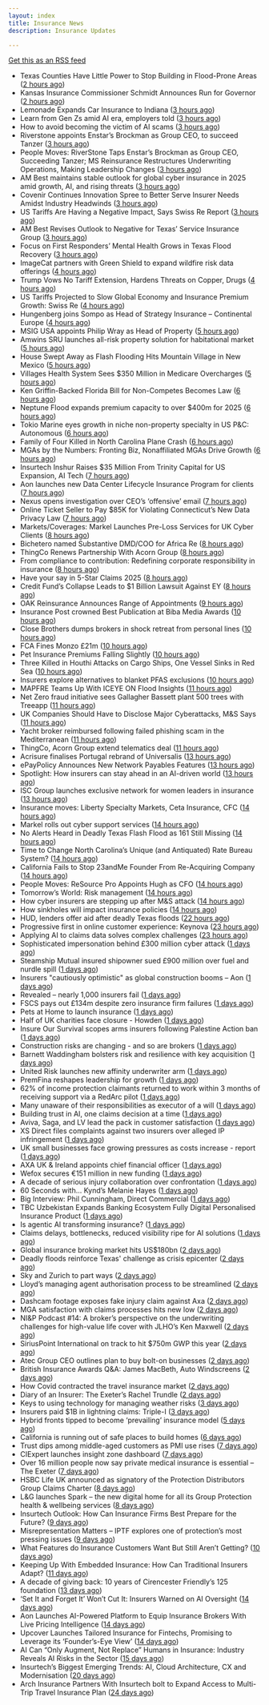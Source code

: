```yaml
---
layout: index
title: Insurance News
description: Insurance Updates

---
```


[Get this as an RSS feed](/insurance.rss)

<!-- news_marker starts -->
- Texas Counties Have Little Power to Stop Building in Flood-Prone Areas ([2 hours ago](https://www.insurancejournal.com/news/southcentral/2025/07/09/831051.htm))
- Kansas Insurance Commissioner Schmidt Announces Run for Governor ([2 hours ago](https://www.insurancejournal.com/news/midwest/2025/07/09/831038.htm))
- Lemonade Expands Car Insurance to Indiana ([3 hours ago](https://www.insurancejournal.com/news/midwest/2025/07/09/831033.htm))
- Learn from Gen Zs amid AI era, employers told ([3 hours ago](https://www.insurancebusinessmag.com/uk/business-strategy/learn-from-gen-zs-amid-ai-era-employers-told-542007.aspx))
- How to avoid becoming the victim of AI scams ([3 hours ago](https://www.dig-in.com/podcast/how-to-avoid-becoming-the-victim-of-ai-scams))
- Riverstone appoints Enstar’s Brockman as Group CEO, to succeed Tanzer ([3 hours ago](https://www.reinsurancene.ws/riverstone-appoints-brockman-group-ceo-succeed-tanzer/))
- People Moves: RiverStone Taps Enstar’s Brockman as Group CEO, Succeeding Tanzer; MS Reinsurance Restructures Underwriting Operations, Making Leadership Changes ([3 hours ago](https://www.insurancejournal.com/news/international/2025/07/09/830999.htm))
- AM Best maintains stable outlook for global cyber insurance in 2025 amid growth, AI, and rising threats ([3 hours ago](https://www.reinsurancene.ws/am-best-maintains-stable-outlook-for-global-cyber-insurance-in-2025-amid-growth-ai-and-rising-threats/))
- Covenir Continues Innovation Spree to Better Serve Insurer Needs Amidst Industry Headwinds ([3 hours ago](https://www.insurancejournal.com/services/newswire/2025/07/09/830900.htm))
- US Tariffs Are Having a Negative Impact, Says Swiss Re Report ([3 hours ago](https://insurance-edge.net/2025/07/09/us-tariffs-are-having-a-negative-impact-says-swiss-re-report/))
- AM Best Revises Outlook to Negative for Texas’ Service Insurance Group ([3 hours ago](https://www.insurancejournal.com/news/southcentral/2025/07/09/831012.htm))
- Focus on First Responders’ Mental Health Grows in Texas Flood Recovery ([3 hours ago](https://www.insurancejournal.com/news/southcentral/2025/07/09/831008.htm))
- ImageCat partners with Green Shield to expand wildfire risk data offerings ([4 hours ago](https://www.reinsurancene.ws/imagecat-partners-with-green-shield-to-expand-wildfire-risk-data-offerings/))
- Trump Vows No Tariff Extension, Hardens Threats on Copper, Drugs ([4 hours ago](https://www.insurancejournal.com/news/national/2025/07/09/830989.htm))
- US Tariffs Projected to Slow Global Economy and Insurance Premium Growth: Swiss Re ([4 hours ago](https://www.insurancejournal.com/news/international/2025/07/09/830979.htm))
- Hungenberg joins Sompo as Head of Strategy Insurance – Continental Europe ([4 hours ago](https://www.reinsurancene.ws/hungenberg-joins-sompo-as-head-of-strategy-insurance-continental-europe/))
- MSIG USA appoints Philip Wray as Head of Property ([5 hours ago](https://www.reinsurancene.ws/msig-usa-appoints-philip-wray-as-head-of-property/))
- Amwins SRU launches all-risk property solution for habitational market ([5 hours ago](https://www.reinsurancene.ws/amwins-sru-launches-all-risk-property-solution-for-habitational-market/))
- House Swept Away as Flash Flooding Hits Mountain Village in New Mexico ([5 hours ago](https://www.insurancejournal.com/news/west/2025/07/09/830968.htm))
- Villages Health System Sees $350 Million in Medicare Overcharges ([5 hours ago](https://www.insurancejournal.com/news/southeast/2025/07/09/830964.htm))
- Ken Griffin-Backed Florida Bill for Non-Competes Becomes Law ([6 hours ago](https://www.insurancejournal.com/news/southeast/2025/07/09/830961.htm))
- Neptune Flood expands premium capacity to over $400m for 2025 ([6 hours ago](https://www.reinsurancene.ws/neptune-flood-expands-premium-capacity-to-over-400m-for-2025/))
- Tokio Marine eyes growth in niche non-property specialty in US P&C: Autonomous ([6 hours ago](https://www.reinsurancene.ws/tokio-marine-eyes-growth-in-niche-non-property-specialty-in-us-pc-autonomous/))
- Family of Four Killed in North Carolina Plane Crash ([6 hours ago](https://www.insurancejournal.com/news/southeast/2025/07/09/830953.htm))
- MGAs by the Numbers: Fronting Biz, Nonaffiliated MGAs Drive Growth ([6 hours ago](https://www.insurancejournal.com/news/national/2025/07/09/830954.htm))
- Insurtech Inshur Raises $35 Million From Trinity Capital for US Expansion, AI Tech ([7 hours ago](https://www.insurancejournal.com/news/national/2025/07/09/830850.htm))
- Aon launches new Data Center Lifecycle Insurance Program for clients ([7 hours ago](https://www.reinsurancene.ws/aon-launches-new-data-center-lifecycle-insurance-program-for-clients/))
- Nexus opens investigation over CEO’s ‘offensive’ email ([7 hours ago](https://www.postonline.co.uk/lloyd%E2%80%99slondon/7958105/nexus-opens-investigation-over-ceo%E2%80%99s-%E2%80%98offensive%E2%80%99-email))
- Online Ticket Seller to Pay $85K for Violating Connecticut’s New  Data Privacy Law ([7 hours ago](https://www.insurancejournal.com/news/east/2025/07/09/830941.htm))
- Markets/Coverages: Markel Launches Pre-Loss Services for UK Cyber Clients ([8 hours ago](https://www.insurancejournal.com/news/international/2025/07/09/830943.htm))
- Bichetero named Substantive DMD/COO for Africa Re ([8 hours ago](https://www.reinsurancene.ws/bichetero-named-substantive-dmd-coo-for-africa-re/))
- ThingCo Renews Partnership With Acorn Group ([8 hours ago](https://insurance-edge.net/2025/07/09/thingco-renews-partnership-with-acorn-group/))
- From compliance to contribution: Redefining corporate responsibility in insurance ([8 hours ago](https://www.insurancebusinessmag.com/uk/news/breaking-news/from-compliance-to-contribution-redefining-corporate-responsibility-in-insurance-541939.aspx))
- Have your say in 5-Star Claims 2025 ([8 hours ago](https://www.insurancebusinessmag.com/uk/news/claims/have-your-say-in-5star-claims-2025-541937.aspx))
- Credit Fund’s Collapse Leads to $1 Billion Lawsuit Against EY ([8 hours ago](https://www.insurancejournal.com/news/international/2025/07/09/830928.htm))
- OAK Reinsurance Announces Range of Appointments ([9 hours ago](https://insurance-edge.net/2025/07/09/oak-reinsurance-announces-range-of-appointments/))
- Insurance Post crowned Best Publication at Biba Media Awards ([10 hours ago](https://www.postonline.co.uk/news/7958106/insurance-post-crowned-best-publication-at-biba-media-awards))
- Close Brothers dumps brokers in shock retreat from personal lines ([10 hours ago](https://www.insurancebusinessmag.com/uk/news/breaking-news/close-brothers-dumps-brokers-in-shock-retreat-from-personal-lines-541924.aspx))
- FCA Fines Monzo £21m ([10 hours ago](https://insurance-edge.net/2025/07/09/fca-fines-monzo-21m/))
- Pet Insurance Premiums Falling Slightly ([10 hours ago](https://insurance-edge.net/2025/07/09/pet-insurance-premiums-falling-slightly/))
- Three Killed in Houthi Attacks on Cargo Ships, One Vessel Sinks in Red Sea ([10 hours ago](https://www.insurancejournal.com/news/international/2025/07/09/830920.htm))
- Insurers explore alternatives to blanket PFAS exclusions ([10 hours ago](https://www.postonline.co.uk/commercial/7958054/insurers-explore-alternatives-to-blanket-pfas-exclusions))
- MAPFRE Teams Up With ICEYE ON Flood Insights ([11 hours ago](https://insurance-edge.net/2025/07/09/mapfre-teams-up-with-iceye-on-flood-insights/))
- Net Zero fraud initiative sees Gallagher Bassett plant 500 trees with Treeapp ([11 hours ago](https://www.insurancebusinessmag.com/uk/news/environmental/net-zero-fraud-initiative-sees-gallagher-bassett-plant-500-trees-with-treeapp-541918.aspx))
- UK Companies Should Have to Disclose Major Cyberattacks, M&S Says ([11 hours ago](https://www.insurancejournal.com/news/international/2025/07/09/830910.htm))
- Yacht broker reimbursed following failed phishing scam in the Mediterranean ([11 hours ago](https://www.insurancebusinessmag.com/uk/news/cyber/yacht-broker-reimbursed-following-failed-phishing-scam-in-the-mediterranean-541911.aspx))
- ThingCo, Acorn Group extend telematics deal ([11 hours ago](https://www.insurancebusinessmag.com/uk/news/auto-motor/thingco-acorn-group-extend-telematics-deal-541908.aspx))
- Acrisure finalises Portugal rebrand of Universalis ([13 hours ago](https://www.insurancebusinessmag.com/uk/news/breaking-news/acrisure-finalises-portugal-rebrand-of-universalis-541900.aspx))
- ePayPolicy Announces New Network Payables Features ([13 hours ago](https://www.insurancejournal.com/services/newswire/2025/07/09/830852.htm))
- Spotlight: How insurers can stay ahead in an AI-driven world ([13 hours ago](https://www.postonline.co.uk/market-access/technology/7957883/spotlight%C2%A0how-insurers-can-stay-ahead-in-an-ai-driven-world))
- ISC Group launches exclusive network for women leaders in insurance ([13 hours ago](https://www.insurancebusinessmag.com/uk/news/diversity-inclusion/isc-group-launches-exclusive-network-for-women-leaders-in-insurance-541899.aspx))
- Insurance moves: Liberty Specialty Markets, Ceta Insurance, CFC ([14 hours ago](https://www.insurancebusinessmag.com/uk/news/breaking-news/insurance-moves-liberty-specialty-markets-ceta-insurance-cfc-541898.aspx))
- Markel rolls out cyber support services ([14 hours ago](https://www.insurancebusinessmag.com/uk/news/cyber/markel-rolls-out-cyber-support-services-541897.aspx))
- No Alerts Heard in Deadly Texas Flash Flood as 161 Still Missing ([14 hours ago](https://www.insurancejournal.com/news/southcentral/2025/07/09/830903.htm))
- Time to Change North Carolina’s Unique (and Antiquated) Rate Bureau System? ([14 hours ago](https://www.insurancejournal.com/news/southeast/2025/07/09/830815.htm))
- California Fails to Stop 23andMe Founder From Re-Acquiring Company ([14 hours ago](https://www.insurancejournal.com/news/west/2025/07/09/830859.htm))
- People Moves: ReSource Pro Appoints Hugh as CFO ([14 hours ago](https://www.insurancejournal.com/news/east/2025/07/09/830802.htm))
- Tomorrow’s World: Risk management ([14 hours ago](https://www.postonline.co.uk/risk-management/7958004/tomorrow%E2%80%99s-world-risk-management))
- How cyber insurers are stepping up after M&S attack ([14 hours ago](https://www.postonline.co.uk/commercial/7957857/how-cyber-insurers-are-stepping-up-after-ms-attack))
- How sinkholes will impact insurance policies ([14 hours ago](https://www.postonline.co.uk/claims/7957607/how-sinkholes-will-impact-insurance-policies))
- HUD, lenders offer aid after deadly Texas floods ([22 hours ago](https://www.dig-in.com/news/mortgage-relief-rolls-out-in-flood-hit-texas))
- Progressive first in online customer experience: Keynova ([23 hours ago](https://www.dig-in.com/news/progressive-first-in-online-customer-experience-keynova))
- Applying AI to claims data solves complex challenges ([23 hours ago](https://www.dig-in.com/news/applying-ai-to-claims-data-solves-complex-challenges))
- Sophisticated impersonation behind £300 million cyber attack ([1 days ago](https://www.insurancebusinessmag.com/uk/news/cyber/sophisticated-impersonation-behind-300-million-cyber-attack-541874.aspx))
- Steamship Mutual insured shipowner sued £900 million over fuel and nurdle spill ([1 days ago](https://www.insurancebusinessmag.com/uk/news/marine/steamship-mutual-insured-shipowner-sued-900-million-over-fuel-and-nurdle-spill-541866.aspx))
- Insurers "cautiously optimistic" as global construction booms – Aon ([1 days ago](https://www.insurancebusinessmag.com/uk/news/construction-engineering/insurers-cautiously-optimistic-as-global-construction-booms--aon-541846.aspx))
- Revealed – nearly 1,000 insurers fail ([1 days ago](https://www.insurancebusinessmag.com/uk/news/breaking-news/revealed--nearly-1000-insurers-fail-541834.aspx))
- FSCS pays out £134m despite zero insurance firm failures ([1 days ago](https://www.postonline.co.uk/news/7958101/fscs-pays-out-%C2%A3134m-despite-zero-insurance-firm-failures))
- Pets at Home to launch insurance ([1 days ago](https://www.postonline.co.uk/news/7958084/pets-at-home-to-launch-insurance))
- Half of UK charities face closure - Howden ([1 days ago](https://www.insurancebusinessmag.com/uk/news/non-profits/half-of-uk-charities-face-closure--howden-541780.aspx))
- Insure Our Survival scopes arms insurers following Palestine Action ban ([1 days ago](https://www.postonline.co.uk/news/7958094/insure-our-survival-scopes-arms-insurers-following-palestine-action-ban))
- Construction risks are changing - and so are brokers ([1 days ago](https://www.insurancebusinessmag.com/uk/news/construction-engineering/construction-risks-are-changing--and-so-are-brokers-541779.aspx))
- Barnett Waddingham bolsters risk and resilience with key acquisition ([1 days ago](https://www.insurancebusinessmag.com/uk/news/breaking-news/barnett-waddingham-bolsters-risk-and-resilience-with-key-acquisition-541778.aspx))
- United Risk launches new affinity underwriter arm ([1 days ago](https://www.insurancebusinessmag.com/uk/news/breaking-news/united-risk-launches-new-affinity-underwriter-arm-541777.aspx))
- PremFina reshapes leadership for growth ([1 days ago](https://www.insurancebusinessmag.com/uk/news/breaking-news/premfina-reshapes-leadership-for-growth-541775.aspx))
- 62% of income protection claimants returned to work within 3 months of receiving support via a RedArc pilot ([1 days ago](https://ifamagazine.com/62-of-income-protection-claimants-returned-to-work-within-3-months-of-receiving-support-via-a-redarc-pilot/))
- Many unaware of their responsibilities as executor of a will ([1 days ago](https://ifamagazine.com/many-unaware-of-their-responsibilities-as-executor-of-a-will/))
- Building trust in AI, one claims decision at a time ([1 days ago](https://www.postonline.co.uk/market-access/technology/7957963/building-trust-in-ai-one-claims-decision-at-a-time))
- Aviva, Saga, and LV lead the pack in customer satisfaction ([1 days ago](https://www.postonline.co.uk/personal/7958093/aviva-saga-and-lv-lead-the-pack-in-customer-satisfaction))
- XS Direct files complaints against two insurers over alleged IP infringement ([1 days ago](https://www.insurancebusinessmag.com/uk/news/legal-insights/xs-direct-files-complaints-against-two-insurers-over-alleged-ip-infringement-541743.aspx))
- UK small businesses face growing pressures as costs increase - report ([1 days ago](https://www.insurancebusinessmag.com/uk/news/sme/uk-small-businesses-face-growing-pressures-as-costs-increase--report-541742.aspx))
- AXA UK & Ireland appoints chief financial officer ([1 days ago](https://www.insurancebusinessmag.com/uk/news/breaking-news/axa-uk-and-ireland-appoints-chief-financial-officer-541741.aspx))
- Wefox secures €151 million in new funding ([1 days ago](https://www.insurancebusinessmag.com/uk/news/technology/wefox-secures-151-million-in-new-funding-541740.aspx))
- A decade of serious injury collaboration over confrontation ([1 days ago](https://www.postonline.co.uk/claims/7958011/a-decade-of-serious-injury-collaboration-over-confrontation))
- 60 Seconds with... Kynd’s Melanie Hayes ([1 days ago](https://www.postonline.co.uk/people/7957955/60-seconds-with-kynd%E2%80%99s-melanie-hayes))
- Big Interview: Phil Cunningham, Direct Commercial ([1 days ago](https://www.postonline.co.uk/people/7958052/big-interview-phil-cunningham-direct-commercial))
- TBC Uzbekistan Expands Banking Ecosystem Fully Digital Personalised Insurance Product ([1 days ago](https://thefintechtimes.com/tbc-uzbekistan-launches-fully-digital-personalised-insurance-product/))
- Is agentic AI transforming insurance? ([1 days ago](https://www.dig-in.com/opinion/is-agentic-ai-transforming-insurance))
- Claims delays, bottlenecks, reduced visibility ripe for AI solutions ([1 days ago](https://www.dig-in.com/news/claims-delays-bottlenecks-visibility-ripe-for-ai-solutions))
- Global insurance broking market hits US$180bn ([2 days ago](https://www.insurancebusinessmag.com/uk/news/breaking-news/global-insurance-broking-market-hits-us180bn-541683.aspx))
- Deadly floods reinforce Texas' challenge as crisis epicenter ([2 days ago](https://www.dig-in.com/articles/deadly-floods-reinforce-texas-challenge-as-crisis-picenter))
- Sky and Zurich to part ways ([2 days ago](https://www.postonline.co.uk/news/7958081/sky-and-zurich-to-part-ways))
- Lloyd’s managing agent authorisation process to be streamlined ([2 days ago](https://www.postonline.co.uk/regulation/7958088/lloyd%E2%80%99s-managing-agent-authorisation-process-to-be-streamlined))
- Dashcam footage exposes fake injury claim against Axa ([2 days ago](https://www.postonline.co.uk/personal/7958087/dashcam-footage-exposes-%C2%A374000-fake-injury-claim-against-axa))
- MGA satisfaction with claims processes hits new low ([2 days ago](https://www.postonline.co.uk/claims/7958078/mga-satisfaction-with-claims-processes-hits-new-low))
- NI&P Podcast #14: A broker’s perspective on the underwriting challenges for high-value life cover with JLHO’s Ken Maxwell ([2 days ago](https://ifamagazine.com/nip-podcast-14-a-brokers-perspective-on-the-underwriting-challenges-for-high-value-life-cover-with-jlhos-ken-maxwell/))
- SiriusPoint International on track to hit $750m GWP this year ([2 days ago](https://www.postonline.co.uk/commercial/7958085/siriuspoint-international-on-track-to-hit-750m-gwp-this-year))
- Atec Group CEO outlines plan to buy bolt-on businesses ([2 days ago](https://www.postonline.co.uk/news/7958039/atec-group-ceo-outlines-plan-to-buy-bolt-on-businesses))
- British Insurance Awards Q&A: James MacBeth, Auto Windscreens ([2 days ago](https://www.postonline.co.uk/market-access/motor/7958074/british-insurance-awards-qa-james-macbeth-auto-windscreens))
- How Covid contracted the travel insurance market ([2 days ago](https://www.postonline.co.uk/personal/7957923/how-covid-contracted-the-travel-insurance-market))
- Diary of an Insurer: The Exeter’s Rachel Trundle ([2 days ago](https://www.postonline.co.uk/people/7957519/diary-of-an-insurer-the-exeter%E2%80%99s-rachel-trundle))
- Keys to using technology for managing weather risks ([3 days ago](https://www.dig-in.com/news/using-technology-to-manage-weather-risks))
- Insurers paid $1B in lightning claims: Triple-I ([3 days ago](https://www.dig-in.com/news/insurers-paid-1b-in-lightning-claims-triple-i))
- Hybrid fronts tipped to become ‘prevailing’ insurance model ([5 days ago](https://www.postonline.co.uk/news/7958080/hybrid-fronts-tipped-to-become-%E2%80%98prevailing%E2%80%99-insurance-model))
- California is running out of safe places to build homes ([6 days ago](https://www.dig-in.com/articles/california-is-running-out-of-safe-places-to-build-homes))
- Trust dips among middle-aged customers as PMI use rises ([7 days ago](https://ifamagazine.com/trust-dips-among-middle-aged-customers-as-pmi-use-rises/))
- CIExpert launches insight zone dashboard ([7 days ago](https://ifamagazine.com/ciexpert-launches-insight-zone-dashboard/))
- Over 16 million people now say private medical insurance is essential – The Exeter ([7 days ago](https://ifamagazine.com/over-16-million-people-now-say-private-medical-insurance-is-essential-the-exeter/))
- HSBC Life UK announced as signatory of the Protection Distributors Group Claims Charter ([8 days ago](https://ifamagazine.com/hsbc-life-uk-announced-as-signatory-of-the-protection-distributors-group-claims-charter/))
- L&G launches Spark – the new digital home for all its Group Protection health & wellbeing services ([8 days ago](https://ifamagazine.com/lg-launches-spark-the-new-digital-home-for-all-its-group-protection-health-wellbeing-services/))
- Insurtech Outlook: How Can Insurance Firms Best Prepare for the Future? ([9 days ago](https://thefintechtimes.com/insurtech-outlook-how-can-insurance-firms-best-prepare-for-the-future/))
- Misrepresentation Matters – IPTF explores one of protection’s most pressing issues ([9 days ago](https://ifamagazine.com/misrepresentation-matters-iptf-explores-one-of-protections-most-pressing-issues/))
- What Features do Insurance Customers Want But Still Aren’t Getting? ([10 days ago](https://thefintechtimes.com/what-features-do-insurance-customers-want-but-still-arent-getting/))
- Keeping Up With Embedded Insurance: How Can Traditional Insurers Adapt? ([11 days ago](https://thefintechtimes.com/keeping-up-with-embedded-insurance-how-can-traditional-insurers-adapt/))
- A decade of giving back: 10 years of Cirencester Friendly’s 125 foundation ([13 days ago](https://ifamagazine.com/a-decade-of-giving-back-10-years-of-cirencester-friendlys-125-foundation/))
- ‘Set It and Forget It’ Won’t Cut It: Insurers Warned on AI Oversight ([14 days ago](https://thefintechtimes.com/set-it-and-forget-it-wont-cut-it-insurers-warned-on-ai-oversight/))
- Aon Launches AI-Powered Platform to Equip Insurance Brokers With Live Pricing Intelligence ([14 days ago](https://thefintechtimes.com/aon-launches-ai-powered-platform-to-equip-insurance-brokers-with-live-pricing-intelligence/))
- Upcover Launches Tailored Insurance for Fintechs, Promising to Leverage its ‘Founder’s-Eye View’ ([14 days ago](https://thefintechtimes.com/upcover-launches-tailored-insurance-for-fintechs-promising-to-leverage-its-founders-eye-view/))
- AI Can “Only Augment, Not Replace” Humans in Insurance: Industry Reveals AI Risks in the Sector ([15 days ago](https://thefintechtimes.com/ai-can-only-augment-not-replace-humans-in-insurance-industry-reveals-ai-risks-in-the-sector/))
- Insurtech’s Biggest Emerging Trends: AI, Cloud Architecture, CX and Modernisation ([20 days ago](https://thefintechtimes.com/insurtech-biggest-emerging-trends-ai-cloud-architecture-cx-and-data/))
- Arch Insurance Partners With Insurtech bolt to Expand Access to Multi-Trip Travel Insurance Plan ([24 days ago](https://thefintechtimes.com/arch-insurance-partners-with-insurtech-bolt-to-expand-access-to-multi-trip-travel-insurance-plan/))

<!-- news_marker ends -->